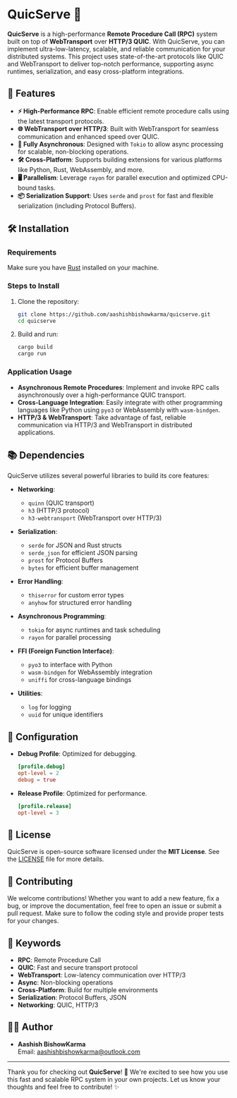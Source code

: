 # QuicServe 🚀

**QuicServe** is a high-performance **Remote Procedure Call (RPC)** system built on top of **WebTransport** over **HTTP/3 QUIC**. With QuicServe, you can implement ultra-low-latency, scalable, and reliable communication for your distributed systems. This project uses state-of-the-art protocols like QUIC and WebTransport to deliver top-notch performance, supporting async runtimes, serialization, and easy cross-platform integrations.

## 🚀 Features

- **⚡ High-Performance RPC**: Enable efficient remote procedure calls using the latest transport protocols.
- **🌐 WebTransport over HTTP/3**: Built with WebTransport for seamless communication and enhanced speed over QUIC.
- **🔄 Fully Asynchronous**: Designed with `Tokio` to allow async processing for scalable, non-blocking operations.
- **🛠️ Cross-Platform**: Supports building extensions for various platforms like Python, Rust, WebAssembly, and more.
- **🖥️ Parallelism**: Leverage `rayon` for parallel execution and optimized CPU-bound tasks.
- **📦 Serialization Support**: Uses `serde` and `prost` for fast and flexible serialization (including Protocol Buffers).

## 🛠️ Installation

### Requirements
Make sure you have [Rust](https://www.rust-lang.org/learn/get-started) installed on your machine.

### Steps to Install

1. Clone the repository:

    ```bash
    git clone https://github.com/aashishbishowkarma/quicserve.git
    cd quicserve
    ```

2. Build and run:

    ```bash
    cargo build
    cargo run
    ```

### Application Usage

- **Asynchronous Remote Procedures**: Implement and invoke RPC calls asynchronously over a high-performance QUIC transport.
- **Cross-Language Integration**: Easily integrate with other programming languages like Python using `pyo3` or WebAssembly with `wasm-bindgen`.
- **HTTP/3 & WebTransport**: Take advantage of fast, reliable communication via HTTP/3 and WebTransport in distributed applications.

## 📚 Dependencies

QuicServe utilizes several powerful libraries to build its core features:

- **Networking**: 
  - `quinn` (QUIC transport)
  - `h3` (HTTP/3 protocol)
  - `h3-webtransport` (WebTransport over HTTP/3)
  
- **Serialization**:
  - `serde` for JSON and Rust structs
  - `serde_json` for efficient JSON parsing
  - `prost` for Protocol Buffers
  - `bytes` for efficient buffer management

- **Error Handling**:
  - `thiserror` for custom error types
  - `anyhow` for structured error handling

- **Asynchronous Programming**:
  - `tokio` for async runtimes and task scheduling
  - `rayon` for parallel processing
  
- **FFI (Foreign Function Interface)**:
  - `pyo3` to interface with Python
  - `wasm-bindgen` for WebAssembly integration
  - `uniffi` for cross-language bindings

- **Utilities**:
  - `log` for logging
  - `uuid` for unique identifiers

## 🔧 Configuration

- **Debug Profile**: Optimized for debugging.
  
  ```toml
  [profile.debug]
  opt-level = 2
  debug = true
  ```

- **Release Profile**: Optimized for performance.
  
  ```toml
  [profile.release]
  opt-level = 3
  ```

## 🎯 License

QuicServe is open-source software licensed under the **MIT License**. See the [LICENSE](LICENSE) file for more details.

## 🤝 Contributing

We welcome contributions! Whether you want to add a new feature, fix a bug, or improve the documentation, feel free to open an issue or submit a pull request. Make sure to follow the coding style and provide proper tests for your changes.

## 🌟 Keywords

- **RPC**: Remote Procedure Call
- **QUIC**: Fast and secure transport protocol
- **WebTransport**: Low-latency communication over HTTP/3
- **Async**: Non-blocking operations
- **Cross-Platform**: Build for multiple environments
- **Serialization**: Protocol Buffers, JSON
- **Networking**: QUIC, HTTP/3

## 👨‍💻 Author

- **Aashish BishowKarma**  
  Email: [aashishbishowkarma@outlook.com](mailto:aashishbishowkarma@outlook.com)

---

Thank you for checking out **QuicServe**! 🚀 We're excited to see how you use this fast and scalable RPC system in your own projects. Let us know your thoughts and feel free to contribute! ✨